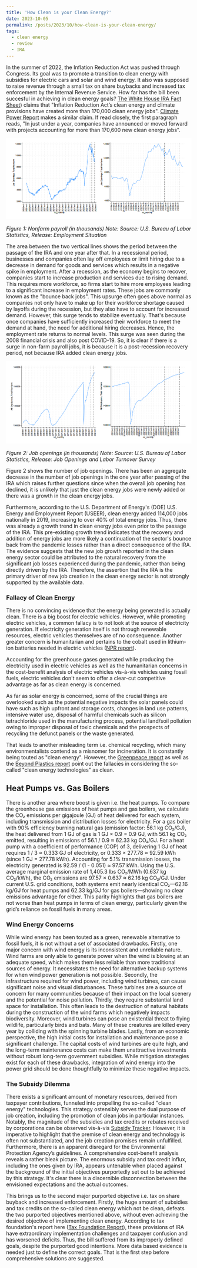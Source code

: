 ```yaml
---
title: 'How Clean is your Clean Energy?'
date: 2023-10-05
permalink: /posts/2023/10/how-clean-is-your-clean-energy/
tags:
  - clean energy
  - review
  - IRA
---
```


In the summer of 2022, the Inflation Reduction Act was pushed through Congress. Its goal was to promote a transition to clean energy with subsidies for electric cars and solar and wind energy. It also was supposed to raise revenue through a small tax on share buybacks and increased tax enforcement by the Internal Revenue Service. How far has the bill been succesful in achieving in clean energy goals? [The White House IRA Fact Sheet](https://www.whitehouse.gov/briefing-room/statements-releases/2023/08/16/fact-sheet-one-year-in-president-bidens-inflation-reduction-act-is-driving-historic-climate-action-and-investing-in-america-to-create-good-paying-jobs-and-reduce-costs/)) claims that "Inflation Reduction Act’s clean energy and climate provisions have created more than 170,000 clean energy jobs". [Climate Power Report](https://climatepower.us/wp-content/uploads/sites/23/2023/07/Clean-Energy-Boom-Anniversary-Report-1.pdf) makes a similar claim. If read closely, the first paragraph reads, "In just under a year, companies have announced or moved forward with projects accounting for more than 170,600 new clean energy jobs".  
   

![Nonfarm payroll](/images/fig1.png)


*Figure 1: Nonfarm payroll (in thousands)*
*Note: Source: U.S. Bureau of Labor Statistics, Release: Employment Situation*

The area between the two vertical lines shows the period between the passage of the IRA and one year after that. In a recessional period, businesses and companies often lay off employees or limit hiring due to a decrease in demand for goods and services which results in a negative spike in employment. After a recession, as the economy begins to recover, companies start to increase production and services due to rising demand. This requires more workforce, so firms start to hire more employees leading to a significant increase in employment rates. These jobs are commonly known as the "bounce back jobs". This upsurge often goes above normal as companies not only have to make up for their workforce shortage caused by layoffs during the recession, but they also have to account for increased demand. However, this surge tends to stabilize eventually. That's because once companies have sufficiently increased their workforce to meet the demand at hand, the need for additional hiring decreases. Hence, the employment rate returns to normal levels. This surge was seen during the 2008 financial crisis and also post COVID-19. So, it is clear if there is a surge in non-farm payroll jobs, it is because it is a post-recession recovery period, not because IRA added clean energy jobs.


![Job openings](/images/fig2.png)


*Figure 2: Job openings (in thousands)*
*Note: Source: U.S. Bureau of Labor Statistics, Release: Job Openings and Labor Turnover Survey*

Figure 2 shows the number of job openings. There has been an aggregate decrease in the number of job openings in the one year after passing of the IRA which raises further questions since when the overall job opening has declined, it is unlikely that just the clean energy jobs were newly added or there was a growth in the clean energy jobs.

Furthermore, according to the U.S. Department of Energy's (DOE) U.S. Energy and Employment Report (USEER), clean energy added 114,000 jobs nationally in 2019, increasing to over 40% of total energy jobs. Thus, there was already a growth trend in clean energy jobs even prior to the passage of the IRA. This pre-existing growth trend indicates that the recovery and addition of energy jobs are more likely a continuation of the sector's bounce back from the pandemic losses rather than a direct consequence of the IRA.
The evidence suggests that the new job growth reported in the clean energy sector could be attributed to the natural recovery from the significant job losses experienced during the pandemic, rather than being directly driven by the IRA. Therefore, the assertion that the IRA is the primary driver of new job creation in the clean energy sector is not strongly supported by the available data.

### Fallacy of Clean Energy

There is no convincing evidence that the energy being generated is actually clean. There is a big boost for electric vehicles. However, while promoting electric vehicles, a common fallacy is to not look at the source of electricity generation. If electricity generation itself is not through renewable resources, electric vehicles themselves are of no consequence. Another greater concern is humanitarian and pertains to the cobalt used in lithium-ion batteries needed in electric vehicles ([NPR report](https://www.npr.org/sections/goatsandsoda/2023/02/01/1152893248/red-cobalt-congo-drc-mining-siddharth-kara)).

Accounting for the greenhouse gases generated while producing the electricity used in electric vehicles as well as the humanitarian concerns in the cost-benefit analysis of electric vehicles vis-à-vis vehicles using fossil fuels, electric vehicles don't seem to offer a clear-cut competitive advantage as far as clean energy is concerned.

As far as solar energy is concerned, some of the crucial things are overlooked such as the potential negative impacts the solar panels could have such as high upfront and storage costs, changes in land use patterns, intensive water use, disposal of harmful chemicals such as silicon tetrachloride used in the manufacturing process, potential land/soil pollution owing to improper disposal of toxic chemicals and the prospects of recycling the defunct panels or the waste generated.

That leads to another misleading term i.e. chemical recycling, which many environmentalists contend as a misnomer for incineration. It is constantly being touted as "clean energy". However, the [Greenpeace report](https://www.greenpeace.org/usa/news/new-greenpeace-report-plastic-recycling-is-a-dead-end-street-year-after-year-plastic-recycling-declines-even-as-plastic-waste-increases/) as well as the [Beyond Plastics report](https://www.beyondplastics.org/publications/chemical-recycling) point out the fallacies in considering the so-called "clean energy technologies" as clean.

## Heat Pumps vs. Gas Boilers

There is another area where boost is given i.e. the heat pumps. To compare the greenhouse gas emissions of heat pumps and gas boilers, we calculate the CO₂ emissions per gigajoule (GJ) of heat delivered for each system, including transmission and distribution losses for electricity. For a gas boiler with 90% efficiency burning natural gas (emission factor: 56.1 kg CO₂/GJ), the heat delivered from 1 GJ of gas is 1 GJ × 0.9 = 0.9 GJ, with 56.1 kg CO₂ emitted, resulting in emissions of 56.1 / 0.9 ≈ 62.33 kg CO₂/GJ. For a heat pump with a coefficient of performance (COP) of 3, delivering 1 GJ of heat requires 1 / 3 ≈ 0.333 GJ of electricity, or 0.333 × 277.78 ≈ 92.59 kWh (since 1 GJ = 277.78 kWh). Accounting for 5.1% transmission losses, the electricity generated is 92.59 / (1 - 0.051) ≈ 97.57 kWh. Using the U.S. average marginal emission rate of 1,405.3 lbs CO₂/MWh (0.637 kg CO₂/kWh), the CO₂ emissions are 97.57 × 0.637 ≈ 62.16 kg CO₂/GJ. Under current U.S. grid conditions, both systems emit nearly identical CO₂—62.16 kg/GJ for heat pumps and 62.33 kg/GJ for gas boilers—showing no clear emissions advantage for either. This parity highlights that gas boilers are not worse than heat pumps in terms of clean energy, particularly given the grid’s reliance on fossil fuels in many areas.

### Wind Energy Concerns

While wind energy has been touted as a green, renewable alternative to fossil fuels, it is not without a set of associated drawbacks. Firstly, one major concern with wind energy is its inconsistent and unreliable nature. Wind farms are only able to generate power when the wind is blowing at an adequate speed, which makes them less reliable than more traditional sources of energy. It necessitates the need for alternative backup systems for when wind power generation is not possible. Secondly, the infrastructure required for wind power, including wind turbines, can cause significant noise and visual disturbances. These turbines are a source of concern for many communities because of their impact on the local scenery and the potential for noise pollution. Thirdly, they require substantial land space for installation. This often leads to the destruction of natural habitats during the construction of the wind farms which negatively impacts biodiversity. Moreover, wind turbines can pose an existential threat to flying wildlife, particularly birds and bats. Many of these creatures are killed every year by colliding with the spinning turbine blades. Lastly, from an economic perspective, the high initial costs for installation and maintenance pose a significant challenge. The capital costs of wind turbines are quite high, and the long-term maintenance costs can make them unattractive investments without robust long-term government subsidies. While mitigation strategies exist for each of these drawbacks, integration of wind energy into the power grid should be done thoughtfully to minimize these negative impacts.

### The Subsidy Dilemma

There exists a significant amount of monetary resources, derived from taxpayer contributions, funneled into propelling the so-called "clean energy" technologies. This strategy ostensibly serves the dual purpose of job creation, including the promotion of clean jobs in particular instances. Notably, the magnitude of the subsidies and tax credits or rebates received by corporations can be observed vis-à-vis [Subsidy Tracker](https://subsidytracker.goodjobsfirst.org). However, it is imperative to highlight that the premise of clean energy and technology is often not substantiated, and the job creation promises remain unfulfilled. Furthermore, there is an apparent disregard for the Environmental Protection Agency’s guidelines. A comprehensive cost-benefit analysis reveals a rather bleak picture. The enormous subsidy and tax credit influx, including the ones given by IRA, appears untenable when placed against the background of the initial objectives purportedly set out to be achieved by this strategy. It's clear there is a discernible disconnection between the envisioned expectations and the actual outcomes.

This brings us to the second major purported objective i.e. tax on share buyback and increased enforcement. Firstly, the huge amount of subsidies and tax credits on the so-called clean energy which not be clean, defeats the two purported objectives mentioned above, without even achieving the desired objective of implementing clean energy. According to tax foundation's report here ([Tax Foundation Report](https://taxfoundation.org/research/all/federal/inflation-reduction-act-taxes/)), these provisions of IRA have extraordinary implementation challenges and taxpayer confusion and has worsened deficits. Thus, the bill suffered from its improperly defined goals, despite the purported good intentions. More data based evidence is needed just to define the correct goals. That is the first step before comprehensive solutions are suggested.
